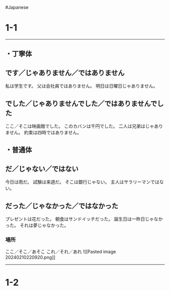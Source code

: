#Japanese

# 1-1
---

## ・丁寧体

## です／じゃありません／ではありません

私は学生です。
父は会社員ではありません。
明日は日曜日じゃありません。

## でした／じゃありませんでした／ではありませんでした

ここ／そこは映画館でした。
このカバンは千円でした。
二人は兄弟はじゃありません。
約束は四時ではありません。

## ・普通体

## だ／じゃない／ではない

今日は雨だ。
試験は来週だ。
そこは銀行じゃない。
主人はサラリーマンではない。

## だった／じゃなかった／ではなかった

プレゼントは花だった。
朝食はサンドイッチだった。
誕生日は一昨日じゃなかった。
それは夢じゃなかった。

### 場所

ここ／そこ／あそこ
これ／それ／あれ
![[Pasted image 20240210220920.png]]

---

# 1-2

